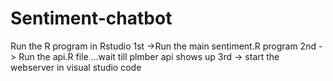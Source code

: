 # Sentiment-chatbot


Run the R program in Rstudio 
1st ->Run the main sentiment.R program 
2nd -> Run the api.R file ...wait till plmber api shows up
3rd -> start the webserver in visual studio code
